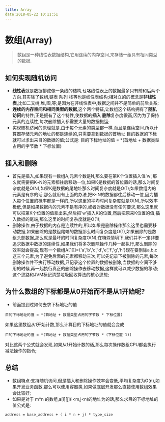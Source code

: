 ```yaml
---
title: Array
date:2018-05-22 10:11:51
---
```


#	数组(Array)
>	数组是一种线性表数据结构,它用连续的内存空间,来存储一组具有相同类型的数据.

##	如何实现随机访问
*	**线性表**就是数据排成像一条线的结构,乜咯线性表上的数据最多只有前和后两个方向.其实除了数组,链表 队列 栈等也是线性表结构;相对立的的概念是**非线性表**,比如二叉树,堆,图,等;是因为在非线性表中,数据之间并不是简单的前后关系;
*	**连续的内存空间和相同类型的数据**,这个两个特征,让数组这个结构拥有了**随机访问**的特性;正是拥有了这个特性,使数据的**插入 删除**复杂度很高,因为为了保持元素的连续性,每次删除插入都需要大量的数据搬运;
*	实现随机访问的原理就是,由于每个元素的类型都一样,而且是连续空间,所以计算器存储元素的地址的都是连续的,只需要拿到数据的首地址 目的数据的下标 就可以求出来目的数据的值;公式是: 目的下标地址的值 = *(首地址 + 数据类型占用的字节数 * 下标位置)

## 插入和删除
*	首先是插入,如果现有一数组A,元素个数是N,那么要在第K个位置插入值'w',那么就需要把K~N的元素都往后移动一位,如果K是数据的首位置的话,那么时间复杂度就是O(N),如果K是数据的尾地址那么时间复杂度就是O(1);如果数组内的元素是有序的话,那么就用有上面的办法,把K~N的数据都往后移动一位,因为插入每个位置的概率都是一样的,所以这里的平均时间复杂度就是O(N),所以效率极低,但是如果数据内的元素不是有序的,或者对数据没有任何要求,那么这里就可以把第K个位置的值拿出来,然后把'w'插入K的位置,然后把原来K位置的值,插入数据的尾端,那么这里的时间复杂度就是O(1);
*	删除操作,由于数据的内存是连续性的,所以如果是删除操作那么这里也需要移动数据,如果删除的是数组尾端的数据那么时间复杂度是O(1),如果删除的是数组头部数据,那么就是最坏的时间复杂度O(N);在特殊情境下,我们并不一定非要追求数据中数据的连续性,如果我们将多次删除操作几种一起执行,那么删除的效率就会提高;现有一个数组A[10]={'a','b','c','d','e','f','g','h'}现在要删除a,b,c这三个元素,为了避免后面的元素都移动三次,可以先记录下被删除的元素,每次删除操作并不执行移动数据,只记录这个位置的数据被删除,当数据的空间不够用的时候,再一起执行真正的删除操作去移动数据,这样就可以减少数据的移动;这个思路和JVM标记清楚垃圾回收算法的核心思想;

##	为什么数组的下标都是从0开始而不是从1开始呢?
*	前面提到过如何去求下标地址的值
~~~
目的下标地址的值 = *(首地址 + 数据类型占用的字节数 * 下标位置)
~~~
如果这里数组从1开始计数,那么计算目的下标地址的值就会变成
~~~
目的下标地址的值 = *(首地址 + 数据类型占用的字节数 * (下标位置-1))
~~~
对比这两个公式就会发现,如果从1开始计数的话,那么每次操作数组CPU都会执行减法操作的指令;

##	总结
*	数组特点:支持随机访问,但是插入和删除操作效率会变低,平均复杂度为O(n),如果开发业务函数,那么可以使用容器类,如果做底层开发那么直接使用数组效果会比较好;
*	如果是对于 m*n 的数组,a\[i\]\[j\](i<m,j<n)的地址为的话,那么求目的下标地址的值公式是:
~~~
address = base_address + ( i * n + j) * type_size
~~~

